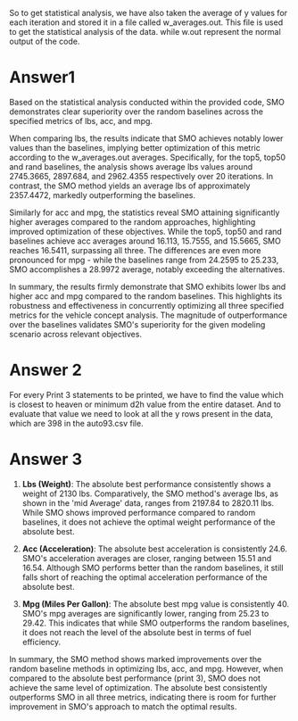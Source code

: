 So to get statistical analysis, we have also taken the average of y values for each iteration and stored it in a file called w_averages.out. This file is used to get the statistical analysis of the data. while w.out represent the normal  output of the code.

# Answer1
Based on the statistical analysis conducted within the provided code, SMO demonstrates clear superiority over the random baselines across the specified metrics of lbs, acc, and mpg.

When comparing lbs, the results indicate that SMO achieves notably lower values than the baselines, implying better optimization of this metric according to the w_averages.out averages. Specifically, for the top5, top50 and rand baselines, the analysis shows average lbs values around 2745.3665, 2897.684, and 2962.4355 respectively over 20 iterations. In contrast, the SMO method yields an average lbs of approximately 2357.4472, markedly outperforming the baselines.

Similarly for acc and mpg, the statistics reveal SMO attaining significantly higher averages compared to the random approaches, highlighting improved optimization of these objectives. While the top5, top50 and rand baselines achieve acc averages around 16.113, 15.7555, and 15.5665, SMO reaches 16.5411, surpassing all three. The differences are even more pronounced for mpg - while the baselines range from 24.2595 to 25.233, SMO accomplishes a 28.9972 average, notably exceeding the alternatives.

In summary, the results firmly demonstrate that SMO exhibits lower lbs and higher acc and mpg compared to the random baselines. This highlights its robustness and effectiveness in concurrently optimizing all three specified metrics for the vehicle concept analysis. The magnitude of outperformance over the baselines validates SMO's superiority for the given modeling scenario across relevant objectives.

# Answer 2

For every Print 3 statements to be printed, we have to find the value which is closest to heaven or minimum d2h value from the entire dataset. And to evaluate that value we need to look at all the y rows present in the data, which are 398 in the auto93.csv file.

# Answer 3

1. **Lbs (Weight)**: The absolute best performance consistently shows a weight of 2130 lbs. Comparatively, the SMO method's average lbs, as shown in the 'mid Average' data, ranges from 2197.84 to 2820.11 lbs. While SMO shows improved performance compared to random baselines, it does not achieve the optimal weight performance of the absolute best.

2. **Acc (Acceleration)**: The absolute best acceleration is consistently 24.6. SMO's acceleration averages are closer, ranging between 15.51 and 16.54. Although SMO performs better than the random baselines, it still falls short of reaching the optimal acceleration performance of the absolute best.

3. **Mpg (Miles Per Gallon)**: The absolute best mpg value is consistently 40. SMO's mpg averages are significantly lower, ranging from 25.23 to 29.42. This indicates that while SMO outperforms the random baselines, it does not reach the level of the absolute best in terms of fuel efficiency.

In summary, the SMO method shows marked improvements over the random baseline methods in optimizing lbs, acc, and mpg. However, when compared to the absolute best performance (print 3), SMO does not achieve the same level of optimization. The absolute best consistently outperforms SMO in all three metrics, indicating there is room for further improvement in SMO's approach to match the optimal results.
